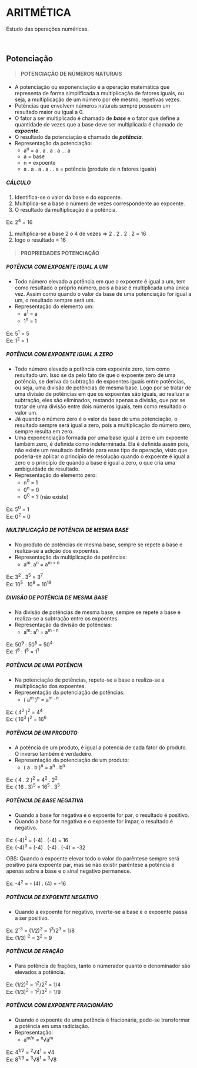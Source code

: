 # ARITMÉTICA
Estudo das operações numéricas.

<br>

## Potenciação

> #### POTENCIAÇÃO DE NÚMEROS NATURAIS
* A potenciação ou exponenciação é a operação matemática que representa de forma simplificada a multiplicação de fatores iguais, ou seja, a multiplicação de um número por ele mesmo, repetivas vezes.
* Potências que envolvem números naturais sempre possuem um resultado maior ou igual a 0.
* O fator a ser multiplicado é chamado de ***base*** e o fator que define a quantidade de vezes que a base deve ser multiplicada é chamado de ***expoente***.
* O resultado da potenciação é chamado de ***potência***.
* Representação da potenciação:
  - a<sup>n</sup> = a . a . a . a ... a 
  - a = base
  - n = expoente
  - a . a . a . a ... a = potência (produto de n fatores iguais)

##### CÁLCULO
1. Identifica-se o valor da base e do expoente.
2. Multiplica-se a base o número de vezes correspondente ao expoente.
3. O resultado da multiplicação é a potência.

Ex: 2<sup>4</sup> = 16
1. multiplica-se a base 2 o 4 de vezes => 2 . 2 . 2 . 2 = 16
2. logo o resultado = 16

> #### PROPRIEDADES POTENCIAÇÃO

##### POTÊNCIA COM EXPOENTE IGUAL A UM
* Todo número elevado a potência em que o expoente é igual a um, tem como resultado o próprio número, pois a base é multiplicada uma única vez. Assim como quando o valor da base de uma potenciação for igual a um, o resultado sempre será um.
* Representação do elemento um:
  - a<sup>1</sup> = a
  - 1<sup>n</sup> = 1

Ex: 5<sup>1</sup> = 5  
Ex: 1<sup>2</sup> = 1  

##### POTÊNCIA COM EXPOENTE IGUAL A ZERO
* Todo número elevado a potência com expoente zero, tem como resultado um. Isso se da pelo fato de que o expoente zero de uma potência, se deriva da subtração de expoentes iguais entre potências, ou seja, uma divisão de potências de mesma base. Logo por se tratar de uma divisão de potências em que os expoentes são iguais, ao realizar a subtração, eles são eliminados, restando apenas a divisão, que por se tratar de uma divisão entre dois números iguais, tem como resultado o valor um.
* Já quando o número zero é o valor da base de uma potenciação, o resultado sempre será igual a zero, pois a multiplicação do número zero, sempre resulta em zero.
* Uma exponenciação formada por uma base igual a zero e um expoente também zero, é definida como indeterminada. Ela é definida assim pois, não existe um resultado definido para esse tipo de operação, visto que poderia-se aplicar o princípio de resolução quando o expoente é igual a zero e o princípio de quando a base é igual a zero, o que cria uma ambiguidade de resultado.
* Representação do elemento zero:
  - n<sup>0</sup> = 1
  - 0<sup>n</sup> = 0
  - 0<sup>0</sup> = ? (não existe)

Ex: 5<sup>0</sup> = 1  
Ex: 0<sup>2</sup> = 0

##### MULTIPLICAÇÃO DE POTÊNCIA DE MESMA BASE
* No produto de potências de mesma base, sempre se repete a base e realiza-se a adição dos expoentes.
* Representação da multiplicação de potências:
  - a<sup>m</sup>. a<sup>n</sup> = a<sup>m + n</sup>

Ex: 3<sup>2</sup> . 3<sup>5</sup> = 3<sup>7</sup>    
Ex: 10<sup>5</sup> . 10<sup>9</sup> = 10<sup>19</sup>    

##### DIVISÃO DE POTÊNCIA DE MESMA BASE
* Na divisão de potências de mesma base, sempre se repete a base e realiza-se a subtração entre os expoentes.
* Representação da divisão de potências:
  - a<sup>m</sup>: a<sup>n</sup> = a<sup>m - n</sup>

Ex: 50<sup>9</sup> : 50<sup>5</sup> = 50<sup>4</sup>    
Ex: 1<sup>6</sup> : 1<sup>5</sup> = 1<sup>1</sup>    

##### POTÊNCIA DE UMA POTÊNCIA
* Na potenciação de potências, repete-se a base e realiza-se a multiplicação dos expoentes.
* Representação da potenciação de potências:
  - ( a<sup>m</sup> )<sup>n</sup> = a<sup>m . n</sup>

Ex: ( 4<sup>2</sup> )<sup>2</sup> = 4<sup>4</sup>  
Ex: ( 16<sup>3</sup> )<sup>2</sup> = 16<sup>6</sup>

##### POTÊNCIA DE UM PRODUTO
* A potência de um produto, é igual a potencia de cada fator do produto. O inverso também é verdadeiro.
* Representação da potenciação de um produto:
  - ( a . b )<sup>n</sup> = a<sup>n</sup> . b<sup>n</sup>

Ex: ( 4 . 2 )<sup>2</sup> = 4<sup>2</sup> . 2<sup>2</sup>  
Ex: ( 16 . 3)<sup>5</sup> = 16<sup>5</sup> . 3<sup>5</sup>  

##### POTÊNCIA DE BASE NEGATIVA
* Quando a base for negativa e o expoente for par, o resultado é positivo.
* Quando a base for negativa e o expoente for ímpar, o resultado é negativo.

Ex: (-4)<sup>2</sup> =  (-4) . (-4) = 16  
Ex: (-4)<sup>3</sup> =  (-4) . (-4) . (-4) = -32

OBS: Quando o expoente elevar todo o valor do parêntese sempre será positivo para expoente par, mas se não existir parêntese a potência é apenas sobre a base e o sinal negativo permanece.

Ex: -4<sup>2</sup> = - (4) . (4) = -16  

##### POTÊNCIA DE EXPOENTE NEGATIVO
* Quando a expoente for negativo, inverte-se a base e o expoente passa a ser positivo.

Ex: 2<sup>-3</sup> =  (1/2)<sup>3</sup> = 1<sup>3</sup>/2<sup>3</sup> = 1/8  
Ex: (1/3)<sup>-2</sup> =  3<sup>2</sup> = 9  

##### POTÊNCIA DE FRAÇÃO
* Para potência de frações, tanto o númerador quanto o denominador são elevados a potência.

Ex: (1/2)<sup>2</sup> =  1<sup>2</sup>/2<sup>2</sup> = 1/4  
Ex: (1/3)<sup>2</sup> =  1<sup>2</sup>/3<sup>2</sup> = 1/9

##### POTÊNCIA COM EXPOENTE FRACIONÁRIO
* Quando o expoente de uma potência é fracionária, pode-se transformar a potência em uma radiciação.
* Representação:
  - a<sup>m/n</sup> = <sup>n</sup>√a<sup>m</sup>

Ex: 4<sup>1/2</sup> =  <sup>2</sup>√4<sup>1</sup> = √4  
Ex: 8<sup>1/3</sup> =  <sup>3</sup>√8<sup>1</sup> = <sup>3</sup>√8  